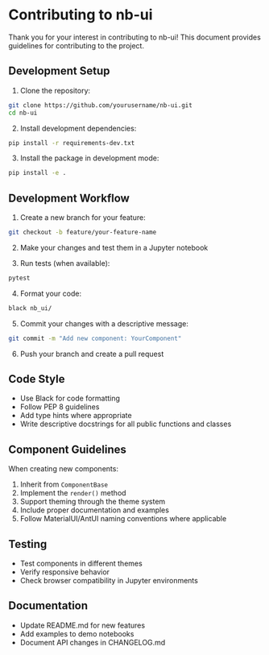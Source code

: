 # Contributing to nb-ui

Thank you for your interest in contributing to nb-ui! This document provides guidelines for contributing to the project.

## Development Setup

1. Clone the repository:

```bash
git clone https://github.com/yourusername/nb-ui.git
cd nb-ui
```

2. Install development dependencies:

```bash
pip install -r requirements-dev.txt
```

3. Install the package in development mode:

```bash
pip install -e .
```

## Development Workflow

1. Create a new branch for your feature:

```bash
git checkout -b feature/your-feature-name
```

2. Make your changes and test them in a Jupyter notebook

3. Run tests (when available):

```bash
pytest
```

4. Format your code:

```bash
black nb_ui/
```

5. Commit your changes with a descriptive message:

```bash
git commit -m "Add new component: YourComponent"
```

6. Push your branch and create a pull request

## Code Style

- Use Black for code formatting
- Follow PEP 8 guidelines
- Add type hints where appropriate
- Write descriptive docstrings for all public functions and classes

## Component Guidelines

When creating new components:

1. Inherit from `ComponentBase`
2. Implement the `render()` method
3. Support theming through the theme system
4. Include proper documentation and examples
5. Follow MaterialUI/AntUI naming conventions where applicable

## Testing

- Test components in different themes
- Verify responsive behavior
- Check browser compatibility in Jupyter environments

## Documentation

- Update README.md for new features
- Add examples to demo notebooks
- Document API changes in CHANGELOG.md
